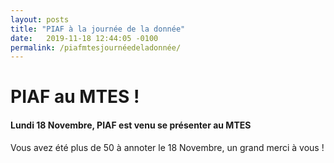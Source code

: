 ```yaml
---
layout: posts
title: "PIAF à la journée de la donnée"
date:   2019-11-18 12:44:05 -0100
permalink: /piafmtesjournéedeladonnée/
---
```


# PIAF au MTES !

#### Lundi 18 Novembre, PIAF est venu se présenter au MTES
  
Vous avez été plus de 50 à annoter le 18 Novembre, un grand merci à vous ! 
 
